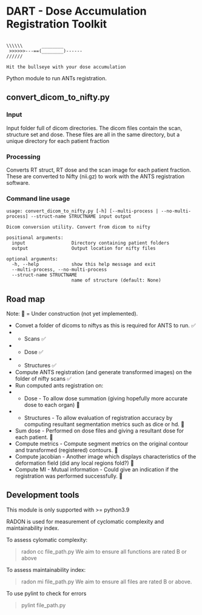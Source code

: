 # DART - Dose Accumulation Registration Toolkit


``` 

\\\\\\       ________       
 >>>>>>---==(________)------
//////

Hit the bullseye with your dose accumulation

```

Python module to run ANTs registration.

## convert_dicom_to_nifty.py

### Input

Input folder full of dicom directories.
The dicom files contain the scan, structure set and dose.
These files are all in the same directory, but a unique directory for each patient fraction


### Processing

Converts RT struct, RT dose and the scan image for each patient fraction.
These are converted to Nifty (nii.gz) to work with the ANTS registration software.

### Command line usage

```
usage: convert_dicom_to_nifty.py [-h] [--multi-process | --no-multi-process] --struct-name STRUCTNAME input output

Dicom conversion utility. Convert from dicom to nifty

positional arguments:
  input                 Directory containing patient folders
  output                Output location for nifty files

optional arguments:
  -h, --help            show this help message and exit
  --multi-process, --no-multi-process
  --struct-name STRUCTNAME
                        name of structure (default: None)

```

## Road map

Note: 🚧 = Under construction (not yet implemented).

* Convet a folder of dicoms to niftys as this is required for ANTS to run. ✅
* * Scans ✅
* * Dose ✅
* * Structures ✅
* Compute ANTS registration (and generate transformed images) on the folder of nifty scans ✅
* Run computed ants registration on: 
* * Dose - To allow dose summation (giving hopefully more accurate dose to each organ) 🚧
* * Structures - To allow evaluation of registration accuracy by computing resultant segmentation metrics such as dice or hd. 🚧
* Sum dose - Performed on dose files and giving a resultant dose for each patient. 🚧
* Compute metrics - Compute segment metrics on the original contour and transformed (registered) contours. 🚧
* Compute jacobian - Another image which displays characteristics of the deformation field (did any local regions fold?) 🚧
* Compute MI - Mutual information - Could give an indication if the registration was performed successfully. 🚧



## Development tools

This module is only supported with >= python3.9

RADON is used for measurement of cyclomatic complexity and maintainability index.

To assess cylomatic complexity:
> radon cc file_path.py
We aim to ensure all functions are rated B or above

To assess maintainability index:
> radon mi file_path.py
We aim to ensure all files are rated B or above.

To use pylint to check for errors
> pylint file_path.py

